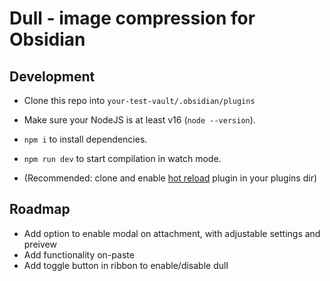 # Dull - image compression for Obsidian

## Development

-   Clone this repo into `your-test-vault/.obsidian/plugins`
-   Make sure your NodeJS is at least v16 (`node --version`).
-   `npm i` to install dependencies.
-   `npm run dev` to start compilation in watch mode.

-   (Recommended: clone and enable [hot reload](https://github.com/pjeby/hot-reload) plugin in your plugins dir)

## Roadmap

-   Add option to enable modal on attachment, with adjustable settings and preivew
-   Add functionality on-paste
-   Add toggle button in ribbon to enable/disable dull
